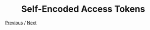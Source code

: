 <h1 align="center">Self-Encoded Access Tokens</h1>

[Previous](https:// "Previous")
/
[Next](https:// "Next")
